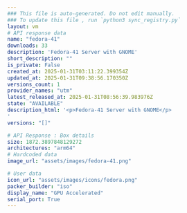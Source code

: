 ```yaml
---
### This file is auto-generated. Do not edit manually.
### To update this file , run `python3 sync_registry.py`
layout: vm
# API response data
name: "fedora-41"
downloads: 33
description: 'Fedora-41 Server with GNOME'
short_description: ""
is_private: False
created_at: 2025-01-31T03:11:22.399354Z
updated_at: 2025-01-31T09:38:56.170350Z
versions_count: 1
provider_names: "utm"
latest_released_at: 2025-01-31T08:56:39.983976Z
state: "AVAILABLE"
description_html: '<p>Fedora-41 Server with GNOME</p>
'
versions: "[]"

# API Response : Box details
size: 1872.3897848129272
architectures: "arm64"
# Hardcoded data
image_url: "assets/images/fedora-41.png"

# User data
icon_url: "assets/images/icons/fedora.png"
packer_builder: "iso"
display_name: "GPU Accelerated"
serial_port: True
---
```

